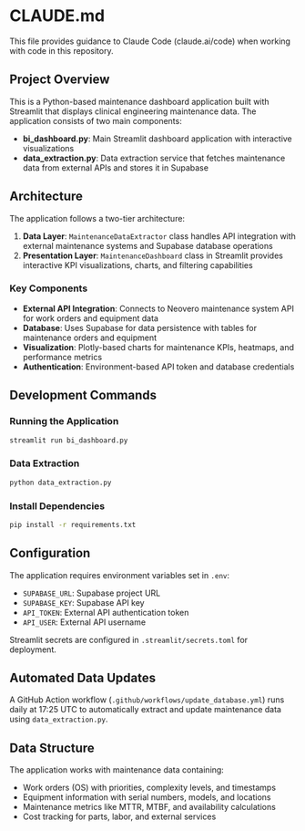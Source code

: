 # CLAUDE.md

This file provides guidance to Claude Code (claude.ai/code) when working with code in this repository.

## Project Overview

This is a Python-based maintenance dashboard application built with Streamlit that displays clinical engineering maintenance data. The application consists of two main components:

- **bi_dashboard.py**: Main Streamlit dashboard application with interactive visualizations
- **data_extraction.py**: Data extraction service that fetches maintenance data from external APIs and stores it in Supabase

## Architecture

The application follows a two-tier architecture:

1. **Data Layer**: `MaintenanceDataExtractor` class handles API integration with external maintenance systems and Supabase database operations
2. **Presentation Layer**: `MaintenanceDashboard` class in Streamlit provides interactive KPI visualizations, charts, and filtering capabilities

### Key Components

- **External API Integration**: Connects to Neovero maintenance system API for work orders and equipment data
- **Database**: Uses Supabase for data persistence with tables for maintenance orders and equipment
- **Visualization**: Plotly-based charts for maintenance KPIs, heatmaps, and performance metrics
- **Authentication**: Environment-based API token and database credentials

## Development Commands

### Running the Application
```bash
streamlit run bi_dashboard.py
```

### Data Extraction
```bash
python data_extraction.py
```

### Install Dependencies
```bash
pip install -r requirements.txt
```

## Configuration

The application requires environment variables set in `.env`:
- `SUPABASE_URL`: Supabase project URL
- `SUPABASE_KEY`: Supabase API key
- `API_TOKEN`: External API authentication token
- `API_USER`: External API username

Streamlit secrets are configured in `.streamlit/secrets.toml` for deployment.

## Automated Data Updates

A GitHub Action workflow (`.github/workflows/update_database.yml`) runs daily at 17:25 UTC to automatically extract and update maintenance data using `data_extraction.py`.

## Data Structure

The application works with maintenance data containing:
- Work orders (OS) with priorities, complexity levels, and timestamps
- Equipment information with serial numbers, models, and locations  
- Maintenance metrics like MTTR, MTBF, and availability calculations
- Cost tracking for parts, labor, and external services